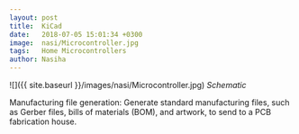 ```yaml
---
layout: post
title:  KiCad
date:   2018-07-05 15:01:34 +0300
image:  nasi/Microcontroller.jpg
tags:   Home Microcontrollers
author: Nasiha
---
```



![]({{ site.baseurl }}/images/nasi/Microcontroller.jpg)
*Schematic*


Manufacturing file generation: Generate standard manufacturing files, such as Gerber files, bills of materials (BOM), and artwork, to send to a PCB fabrication house.




